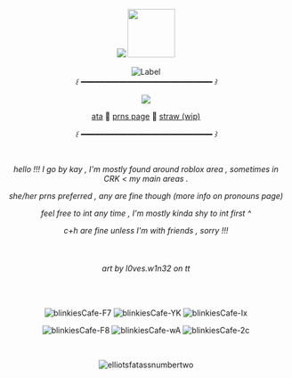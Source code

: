 <p align="center">
  <img src="https://readme-typing-svg.herokuapp.com?font=Fira+Code&size=22&pause=1000&color=E3D083&center=true&vCenter=true&width=600&lines=sign+ata;j%2C+v+and+moots+ily" />
  <img src="https://files.catbox.moe/h110ws.png" width="85" height="87" />
</p>


<div align=center>

![Label](https://img.shields.io/badge/fyi-i%20love%20elliot-FEEB9C)
<br>
<i> ꒰   ━━━━━━━━━━━━━━━━━━━━━━━━━━━━  ꒱ </i>

<img src="https://files.catbox.moe/m8tgzp.png" />
<br>

[ata](https://kayyoko.atabook.org) 🍕 [prns page](https://en.pronouns.page/@kayyoko) 🍕 [straw (wip)](https://straw.page/)


<i> ꒰   ━━━━━━━━━━━━━━━━━━━━━━━━━━━━  ꒱ </i>

<br>

<i> hello !!! I go by kay , I'm mostly found around roblox area , sometimes in CRK < my main areas . </i>

<i> she/her prns preferred , any are fine though (more info on pronouns page) </i>

<i> feel free to int any time , I'm mostly kinda shy to int first ^ </i>

<i> c+h are fine unless I'm with friends , sorry !!! </i>

<br>

  <i><h6> art by l0ves.w1n32 on tt </h6></i>
</div>

<div align=center>

<br>

![blinkiesCafe-F7](https://github.com/user-attachments/assets/845457bc-c18e-47c5-8a2c-3a20160fbf3f)
![blinkiesCafe-YK](https://github.com/user-attachments/assets/d48d4354-1b1c-4e44-b310-487ada27b57d)
![blinkiesCafe-Ix](https://github.com/user-attachments/assets/65e5e52d-8d7f-4e59-bcc3-964b53b44ccc)

![blinkiesCafe-F8](https://github.com/user-attachments/assets/d319ddc4-8031-410f-8e09-a271656361a8)
![blinkiesCafe-wA](https://github.com/user-attachments/assets/a7ef3e4e-b812-4c7e-8f43-64a530cb0eb2)
![blinkiesCafe-2c](https://github.com/user-attachments/assets/4059d48d-1a0a-4434-b87b-d629974d56d5)

<br>





![elliotsfatassnumbertwo](https://github.com/user-attachments/assets/dff4c389-0fc0-4a3b-b889-8589fda6d551)

</div>



<!-- ^ 10  ─ for the border -->
